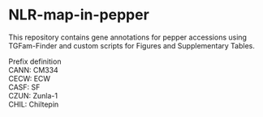 # NLR-map-in-pepper
This repository contains gene annotations for pepper accessions using TGFam-Finder and custom scripts for Figures and Supplementary Tables.  
  
Prefix definition  
CANN: CM334  
CECW: ECW  
CASF: SF  
CZUN: Zunla-1  
CHIL: Chiltepin  
